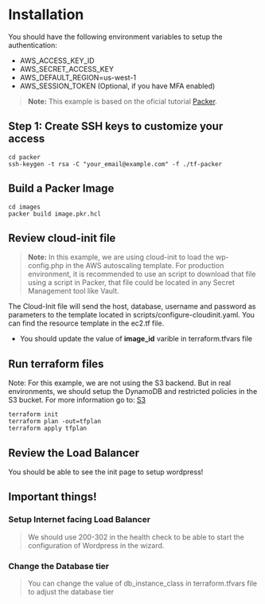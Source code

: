 # Installation

You should have the following environment variables to setup the authentication:
- AWS_ACCESS_KEY_ID 
- AWS_SECRET_ACCESS_KEY
- AWS_DEFAULT_REGION=us-west-1
- AWS_SESSION_TOKEN (Optional, if you have MFA enabled)

> **Note:** This example is based on the oficial tutorial [Packer](https://learn.hashicorp.com/tutorials/terraform/packer?in=terraform/provision).

## Step 1: Create SSH keys to customize your access

    cd packer
    ssh-keygen -t rsa -C "your_email@example.com" -f ./tf-packer

## Build a Packer Image

    cd images
    packer build image.pkr.hcl

## Review cloud-init file

> **Note:** In this example, we are using cloud-init to load the wp-config.php in the AWS autoscaling template. For production environment, it is recommended to use an script to download that file using a script in Packer, that file could be located in any Secret Management tool like Vault.

The Cloud-Init file will send the host, database, username and password as parameters to the template located in scripts/configure-cloudinit.yaml. You can find the resource template in the ec2.tf file.

- You should update the value of **image_id** varible in terraform.tfvars file

## Run terraform files

Note: For this example, we are not using the S3 backend. But in real environments, we should setup the DynamoDB and restricted policies in the S3 bucket. For more information go to: [S3](https://www.terraform.io/language/settings/backends/s3)


    terraform init
    terraform plan -out=tfplan
    terraform apply tfplan

## Review the Load Balancer 

You should be able to see the init page to setup wordpress!

## Important things!

### Setup Internet facing Load Balancer

> We should use 200-302 in the health check to be able to start the configuration of Wordpress in the wizard.

### Change the Database tier

> You can change the value of db_instance_class in terraform.tfvars file to adjust the database tier
